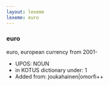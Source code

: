 ```yaml
---
layout: lexeme
lexeme: euro
---
```


###  euro

euro, european currency from 2001-
* UPOS:  NOUN
* in KOTUS dictionary under:  1
* Added from:  joukahainen|omorfi++

